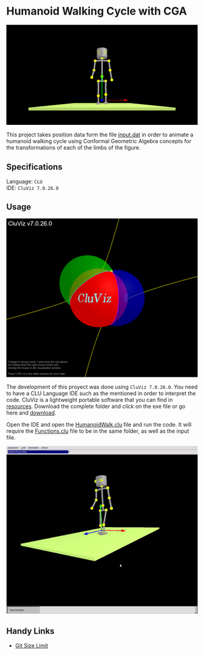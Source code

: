 # Humanoid Walking Cycle with CGA

![image](https://github.com/the-other-mariana/humanoid-cga/blob/master/media/humanoid.png?raw=true) <br />

This project takes position data form the file [input.dat](https://github.com/the-other-mariana/humanoid-cga/blob/master/input.dat) in order to animate a humanoid walking cycle using Conformal Geometric Algebra concepts for the transformations of each of the limbs of the figure. <br />

## Specifications

Language: `CLU` <br />
IDE: `CluViz 7.0.26.0`

## Usage

![image](https://github.com/the-other-mariana/humanoid-cga/blob/master/media/cluviz-logo.png?raw=true) <br />

The development of this proyect was done using `CluViz 7.0.26.0`. You need to have a CLU Language IDE such as the mentioned in order to interpret the code. CluViz is a lightweight portable software that you can find in [resources](https://github.com/the-other-mariana/humanoid-cga/tree/master/resources). Download the complete folder and click on the exe file or go here and [download](http://cluviz.de/).<br />

Open the IDE and open the [HumanoidWalk.clu](https://github.com/the-other-mariana/humanoid-cga/blob/master/HumanoidWalk.clu) file and run the code. It will require the [Functions.clu](https://github.com/the-other-mariana/humanoid-cga/blob/master/Functions.clu) file to be in the same folder, as well as the input file. <br />

![image](https://github.com/the-other-mariana/humanoid-cga/blob/master/media/demo-gif.gif) <br />

## Handy Links
- [Git Size Limit](https://thomas-cokelaer.info/blog/2018/02/git-how-to-remove-a-big-file-wrongly-committed/)